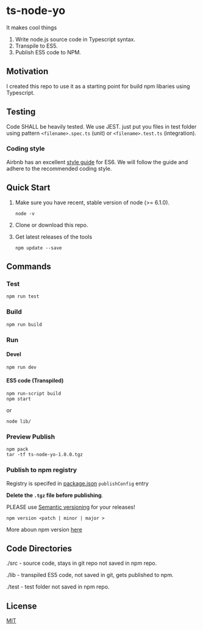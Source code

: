 #  ts-node-yo
It makes cool things 

1. Write node.js source code in Typescript syntax.
2. Transpile to ES5.
3. Publish ES5 code to NPM.

## Motivation

I created this repo to use it as a starting point for build npm libaries using Typescript.

## Testing

Code SHALL be heavily tested. We use JEST. just put you files in test folder 
using pattern `<filename>.spec.ts` (unit) or  `<filename>.test.ts` (integration).


### Coding style

Airbnb has an excellent [style guide](https://github.com/airbnb/javascript) for ES6. We will follow the guide and adhere to the recommended coding style.
 
## Quick Start
1. Make sure you have recent, stable version of node (>= 6.1.0).

	```
	node -v
	```
2. Clone or download this repo.

3. Get latest releases of the tools

	```
	npm update --save
	```

## Commands

### Test
```
npm run test
```

### Build
```
npm run build
```

### Run
#### Devel
```
npm run dev
```

#### ES5 code (Transpiled)
```
npm run-script build
npm start
```

or
```
node lib/
```

### Preview Publish
```
npm pack
tar -tf ts-node-yo-1.0.0.tgz
```

### Publish to npm registry
Registry is specifed in [package.json](package.json) `publishConfig` entry

**Delete the `.tgz` file before publishing**.

PLEASE use [Semantic versioning](https://semver.org/) for your releases!
```
npm version <patch | minor | major >
```
More aboun npm version [here](https://docs.npmjs.com/cli/v6/commands/npm-version)

###  

## Code Directories

./src - source code, stays in git repo not saved in npm repo.

./lib - transpiled ES5 code, not saved in git, gets published to npm.

./test - test folder not saved in npm repo.

## License

[MIT](LICENSE)
